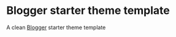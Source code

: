 # Blogger starter theme template

A clean [Blogger](https://www.blogger.com/) starter theme template

